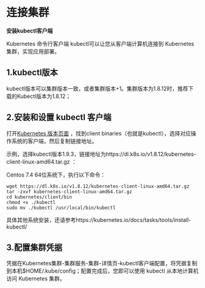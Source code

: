 # 连接集群

 **安装kubectl客户端**

Kubernetes 命令行客户端 kubectl可以让您从客户端计算机连接到 Kubernetes 集群，实现应用部署。

## 1.kubectl版本 

kubectl版本可以集群版本一致，或者集群版本+1。集群版本为1.8.12时，推荐下载的Kubectl版本为1.8.12；

## 2.安装和设置 kubectl 客户端

打开[Kubernetes 版本页面](https://github.com/kubernetes/kubernetes/blob/master/CHANGELOG-1.8.md) ，找到client binaries（也就是kubectl），选择对应操作系统的客户端，然后复制链接地址。

示例，选择kubectl版本1.9.3，链接地址为https://dl.k8s.io/v1.8.12/kubernetes-client-linux-amd64.tar.gz ：

Centos 7.4 64位系统下，执行以下命令：

```
wget https://dl.k8s.io/v1.8.12/kubernetes-client-linux-amd64.tar.gz
tar -zxvf kubernetes-client-linux-amd64.tar.gz
cd kubernetes/client/bin
chmod +x ./kubectl
sudo mv ./kubectl /usr/local/bin/kubectl
```
具体其他系统安装，还请参考https://kubernetes.io/docs/tasks/tools/install-kubectl/

## 3.配置集群凭据

凭据在Kubernetes集群-集群服务-集群-详情页-kubectl客户端配置，将凭据复制到本机$HOME/.kube/config；配置完成后，您即可以使用 kubectl 从本地计算机访问 Kubernetes 集群。